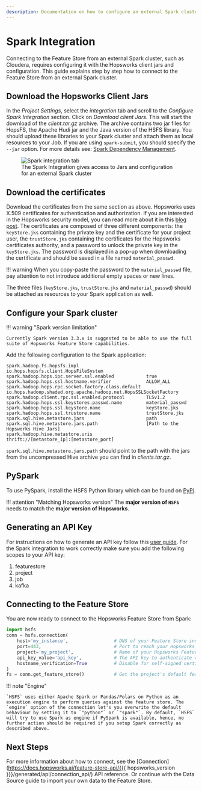 ```yaml
---
description: Documentation on how to configure an external Spark cluster to read and write features from the Hopsworks Feature Store
---
```

# Spark Integration

Connecting to the Feature Store from an external Spark cluster, such as Cloudera, requires configuring it with the Hopsworks client jars and configuration. This guide explains step by step how to connect to the Feature Store from an external Spark cluster.

## Download the Hopsworks Client Jars

In the *Project Settings*, select the *integration* tab and scroll to the *Configure Spark Integration* section. Click on *Download client Jars*. This will start the download of the *client.tar.gz* archive. The archive contains two jar files for HopsFS, the Apache Hudi jar and the Java version of the HSFS library. You should upload these libraries to your Spark cluster and attach them as local resources to your Job. If you are using `spark-submit`, you should specify the `--jar` option. For more details see: [Spark Dependency Management](https://spark.apache.org/docs/latest/submitting-applications.html#advanced-dependency-management).

<p align="center">
    <figure>
        <img src="../../../assets/images/guides/integrations/spark_integration.png" alt="Spark integration tab">
        <figcaption>The Spark Integration gives access to Jars and configuration for an external Spark cluster</figcaption>
    </figure>
</p>

## Download the certificates

Download the certificates from the same section as above. Hopsworks uses X.509 certificates for authentication and authorization. If you are interested in the Hopsworks security model, you can read more about it in this [blog post](https://www.logicalclocks.com/blog/how-we-secure-your-data-with-hopsworks).
The certificates are composed of three different components: the `keyStore.jks` containing the private key and the certificate for your project user, the `trustStore.jks` containing the certificates for the Hopsworks certificates authority, and a password to unlock the private key in the `keyStore.jks`. The password is displayed in a pop-up when downloading the certificate and should be saved in a file named `material_passwd`.

!!! warning
    When you copy-paste the password to the `material_passwd` file, pay attention to not introduce additional empty spaces or new lines.

The three files (`keyStore.jks`, `trustStore.jks` and `material_passwd`) should be attached as resources to your Spark application as well.

## Configure your Spark cluster

!!! warning "Spark version limitation"

    Currently Spark version 3.3.x is suggested to be able to use the full suite of Hopsworks Feature Store capabilities.


Add the following configuration to the Spark application:

```
spark.hadoop.fs.hopsfs.impl                         io.hops.hopsfs.client.HopsFileSystem
spark.hadoop.hops.ipc.server.ssl.enabled            true
spark.hadoop.hops.ssl.hostname.verifier             ALLOW_ALL
spark.hadoop.hops.rpc.socket.factory.class.default  io.hops.hadoop.shaded.org.apache.hadoop.net.HopsSSLSocketFactory
spark.hadoop.client.rpc.ssl.enabled.protocol        TLSv1.2
spark.hadoop.hops.ssl.keystores.passwd.name         material_passwd
spark.hadoop.hops.ssl.keystore.name                 keyStore.jks
spark.hadoop.hops.ssl.trustore.name                 trustStore.jks
spark.sql.hive.metastore.jars                       path
spark.sql.hive.metastore.jars.path                  [Path to the Hopsworks Hive Jars]
spark.hadoop.hive.metastore.uris                    thrift://[metastore_ip]:[metastore_port]
```

`spark.sql.hive.metastore.jars.path` should point to the path with the jars from the uncompressed Hive archive you can find in *clients.tar.gz*.

## PySpark

To use PySpark, install the HSFS Python library which can be found on [PyPi](https://pypi.org/project/hsfs/).

!!! attention "Matching Hopsworks version"
    The **major version of `HSFS`** needs to match the **major version of Hopsworks**.

## Generating an API Key

For instructions on how to generate an API key follow this [user guide](../projects/api_key/create_api_key.md). For the Spark integration to work correctly make sure you add the following scopes to your API key:

  1. featurestore
  2. project
  3. job
  4. kafka

## Connecting to the Feature Store

You are now ready to connect to the Hopsworks Feature Store from Spark:

```python
import hsfs
conn = hsfs.connection(
    host='my_instance',                 # DNS of your Feature Store instance
    port=443,                           # Port to reach your Hopsworks instance, defaults to 443
    project='my_project',               # Name of your Hopsworks Feature Store project
    api_key_value='api_key',            # The API key to authenticate with the feature store
    hostname_verification=True          # Disable for self-signed certificates
)
fs = conn.get_feature_store()           # Get the project's default feature store
```

!!! note "Engine"

    `HSFS` uses either Apache Spark or Pandas/Polars on Python as an execution engine to perform queries against the feature store. The `engine` option of the connection let's you overwrite the default behaviour by setting it to `"python"` or `"spark"`. By default, `HSFS` will try to use Spark as engine if PySpark is available, hence, no further action should be required if you setup Spark correctly as described above.

## Next Steps

For more information about how to connect, see the [Connection](https://docs.hopsworks.ai/feature-store-api/{{{ hopsworks_version }}}/generated/api/connection_api/) API reference. Or continue with the Data Source guide to import your own data to the Feature Store.
